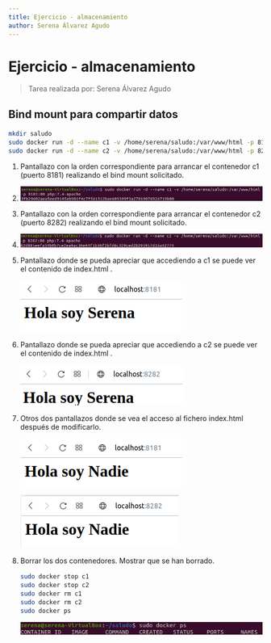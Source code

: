 ```yaml
---
title: Ejercicio - almacenamiento
author: Serena Álvarez Agudo
---
```


# Ejercicio - almacenamiento



> Tarea realizada por: Serena Álvarez Agudo



## Bind mount para compartir datos



```bash
mkdir saludo
sudo docker run -d --name c1 -v /home/serena/saludo:/var/www/html -p 8181:80 php:7.4-apache
sudo docker run -d --name c2 -v /home/serena/saludo:/var/www/html -p 8282:80 php:7.4-apache
```



1. Pantallazo con la orden correspondiente para arrancar el contenedor c1 (puerto 8181)
   realizando el bind mount solicitado.

   

2. ![Captura de pantalla de 2022-01-24 09-37-40](docker-almacenamiento.assets/Captura%20de%20pantalla%20de%202022-01-24%2009-37-40-16430136882713.png)

   

3. Pantallazo con la orden correspondiente para arrancar el contenedor c2 (puerto 8282)
   realizando el bind mount solicitado.

   

4. ![Captura de pantalla de 2022-01-24 09-37-53](docker-almacenamiento.assets/Captura%20de%20pantalla%20de%202022-01-24%2009-37-53-16430137021075.png)

   

5. Pantallazo donde se pueda apreciar que accediendo a c1 se puede ver el contenido
   de index.html .

   

   ![Captura de pantalla de 2022-01-24 09-44-06](docker-almacenamiento.assets/Captura%20de%20pantalla%20de%202022-01-24%2009-44-06.png)

   

4. Pantallazo donde se pueda apreciar que accediendo a c2 se puede ver el contenido
   de index.html .

   

   ![Captura de pantalla de 2022-01-24 09-43-53](docker-almacenamiento.assets/Captura%20de%20pantalla%20de%202022-01-24%2009-43-53-16430138772126.png)

   

5. Otros dos pantallazos donde se vea el acceso al fichero index.html después de
   modificarlo.

   

   ![Captura de pantalla de 2022-01-24 09-36-39](docker-almacenamiento.assets/Captura%20de%20pantalla%20de%202022-01-24%2009-36-39-16430139661987.png)

   

   ![Captura de pantalla de 2022-01-24 09-36-52](docker-almacenamiento.assets/Captura%20de%20pantalla%20de%202022-01-24%2009-36-52-16430139912419.png)

   

6. Borrar los dos contenedores. Mostrar que se han borrado.

   

   ```bash
   sudo docker stop c1
   sudo docker stop c2
   sudo docker rm c1
   sudo docker rm c2
   sudo docker ps
   ```

   

   ![Captura de pantalla de 2022-01-24 09-49-29](docker-almacenamiento.assets/Captura%20de%20pantalla%20de%202022-01-24%2009-49-29.png)
